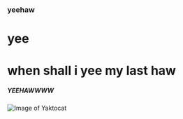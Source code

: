 ### yeehaw 
# yee
# when shall i yee my last haw
##### YEEHAWWWW

![Image of Yaktocat](https://octodex.github.com/images/yaktocat.png)
